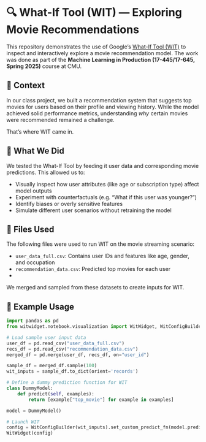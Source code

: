 # 🔍 What-If Tool (WIT) — Exploring Movie Recommendations

This repository demonstrates the use of Google’s [What-If Tool (WIT)](https://pair-code.github.io/what-if-tool/) to inspect and interactively explore a movie recommendation model. The work was done as part of the **Machine Learning in Production (17-445/17-645, Spring 2025)** course at CMU.

## 📌 Context

In our class project, we built a recommendation system that suggests top movies for users based on their profile and viewing history. While the model achieved solid performance metrics, understanding *why* certain movies were recommended remained a challenge.

That’s where WIT came in.

## 🧪 What We Did

We tested the What-If Tool by feeding it user data and corresponding movie predictions. This allowed us to:

- Visually inspect how user attributes (like age or subscription type) affect model outputs
- Experiment with counterfactuals (e.g. “What if this user was younger?”)
- Identify biases or overly sensitive features
- Simulate different user scenarios without retraining the model

## 📁 Files Used

The following files were used to run WIT on the movie streaming scenario:

- `user_data_full.csv`: Contains user IDs and features like age, gender, and occupation
- `recommendation_data.csv`: Predicted top movies for each user
- 
We merged and sampled from these datasets to create inputs for WIT.

## 🧠 Example Usage

```python
import pandas as pd
from witwidget.notebook.visualization import WitWidget, WitConfigBuilder

# Load sample user input data
user_df = pd.read_csv("user_data_full.csv")
recs_df = pd.read_csv("recommendation_data.csv")
merged_df = pd.merge(user_df, recs_df, on="user_id")

sample_df = merged_df.sample(100)
wit_inputs = sample_df.to_dict(orient='records')

# Define a dummy prediction function for WIT
class DummyModel:
    def predict(self, examples):
        return [example["top_movie"] for example in examples]

model = DummyModel()

# Launch WIT
config = WitConfigBuilder(wit_inputs).set_custom_predict_fn(model.predict)
WitWidget(config)
